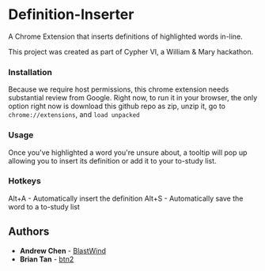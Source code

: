 # Definition-Inserter
A Chrome Extension that inserts definitions of highlighted words in-line.

This project was created as part of Cypher VI, a William & Mary hackathon. 

### Installation 
Because we require host permissions, this chrome extension needs substantial review from Google. Right now, to run it in your browser, the only option right now is download this github repo as zip, unzip it, go to `chrome://extensions`,  and `load unpacked` 

### Usage
Once you've highlighted a word you're unsure about, a tooltip will pop up allowing you to insert its definition or add it to your to-study list.

### Hotkeys
Alt+A - Automatically insert the definition
Alt+S - Automatically save the word to a to-study list

## Authors

* **Andrew Chen** - [BlastWind](https://github.com/BlastWind)
* **Brian Tan** - [btn2](https://github.com/btn2)
